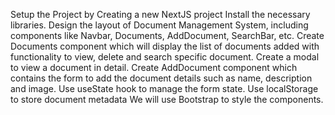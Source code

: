 Setup the Project by Creating a new NextJS project Install the necessary libraries.
Design the layout of Document Management System, including components like Navbar, Documents, AddDocument, SearchBar, etc.
Create Documents component which will display the list of documents added with functionality to view, delete and search specific document. Create a modal to view a document in detail.
Create AddDocument component which contains the form to add the document details such as name, description and image.
Use useState hook to manage the form state.
Use localStorage to store document metadata
We will use Bootstrap to style the components.

